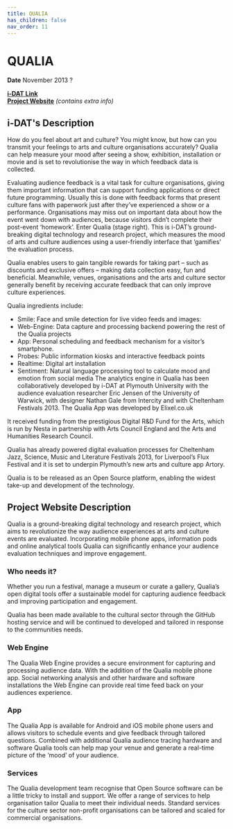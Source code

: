 ```yaml
---
title: QUALIA
has_children: false
nav_order: 11
---
```


# QUALIA

**Date** November 2013 ?

**[i-DAT Link](https://i-dat.org/qualia/)**  
**[Project Website](http://qualia.org.uk/)** _(contains extra info)_

## i-DAT's Description

How do you feel about art and culture? You might know, but how can you transmit your feelings to arts and culture organisations accurately?
Qualia can help measure your mood after seeing a show, exhibition, installation or movie and is set to revolutionise the way in which feedback data is collected.

Evaluating audience feedback is a vital task for culture organisations, giving them important information that can support funding applications or direct future programming. Usually this is done with feedback forms that present culture fans with paperwork just after they’ve experienced a show or a performance.
Organisations may miss out on important data about how the event went down with audiences, because visitors didn’t complete their post-event ‘homework’.
Enter Qualia (stage right). This is i-DAT’s ground-breaking digital technology and research project, which measures the mood of arts and culture audiences using a user-friendly interface that ‘gamifies’ the evaluation process.

Qualia enables users to gain tangible rewards for taking part – such as discounts and exclusive offers – making data collection easy, fun and beneficial.
Meanwhile, venues, organisations and the arts and culture sector generally benefit by receiving accurate feedback that can only improve culture experiences.

Qualia ingredients include:

- Smile: Face and smile detection for live video feeds and images:
- Web-Engine: Data capture and processing backend powering the rest of the Qualia projects
- App: Personal scheduling and feedback mechanism for a visitor’s smartphone.
- Probes: Public information kiosks and interactive feedback points
- Realtime: Digital art installation
- Sentiment: Natural language processing tool to calculate mood and emotion from social media
  The analytics engine in Qualia has been collaboratively developed by i-DAT at Plymouth University with the audience evaluation researcher Eric Jensen of the University of Warwick, with designer Nathan Gale from Intercity and with Cheltenham Festivals 2013. The Qualia App was developed by Elixel.co.uk

It received funding from the prestigious Digital R&D Fund for the Arts, which is run by Nesta in partnership with Arts Council England and the Arts and Humanities Research Council.

Qualia has already powered digital evaluation processes for Cheltenham Jazz, Science, Music and Literature Festivals 2013, for Liverpool’s Flux Festival and it is set to underpin Plymouth’s new arts and culture app Artory.

Qualia is to be released as an Open Source platform, enabling the widest take-up and development of the technology.

## Project Website Description

Qualia is a ground-breaking digital technology and research project, which aims to revolutionize the way audience experiences at arts and culture events are evaluated. Incorporating mobile phone apps, information pods and online analytical tools Qualia can significantly enhance your audience evaluation techniques and improve engagement.

### Who needs it?

Whether you run a festival, manage a museum or curate a gallery, Qualia’s open digital tools offer a sustainable model for capturing audience feedback and improving participation and engagement.

Qualia has been made available to the cultural sector through the GitHub hosting service and will be continued to developed and tailored in response to the communities needs.

### Web Engine

The Qualia Web Engine provides a secure environment for capturing and processing audience data. With the addition of the Qualia mobile phone app. Social networking analysis and other hardware and software installations the Web Engine can provide real time feed back on your audiences experience.

### App

The Qualia App is available for Android and iOS mobile phone users and allows visitors to schedule events and give feedback through tailored questions. Combined with additional Qualia audience tracing hardware and software Qualia tools can help map your venue and generate a real-time picture of the ‘mood’ of your audience.

### Services

The Qualia development team recognise that Open Source software can be a little tricky to install and support. We offer a range of services to help organisation tailor Qualia to meet their individual needs. Standard services for the culture sector non-profit organisations can be tailored and scaled for commercial organisations.
